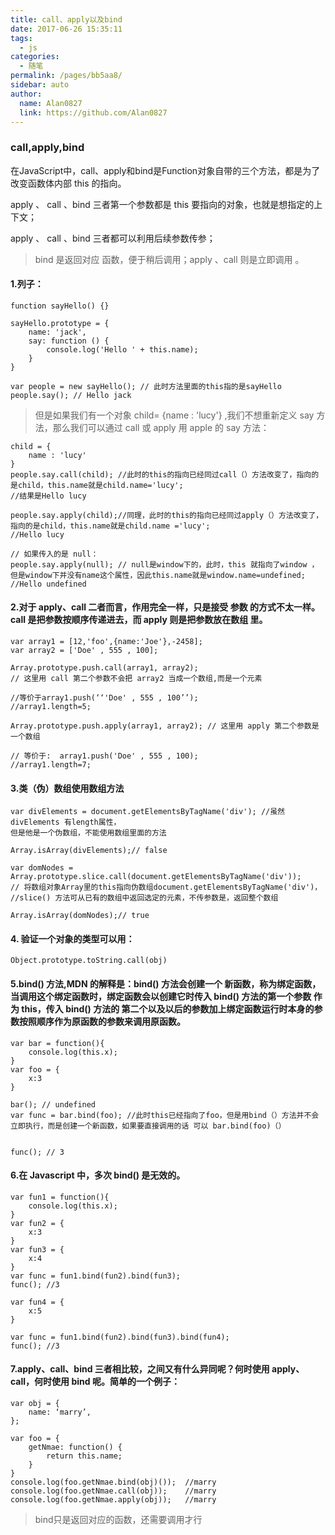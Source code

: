 ```yaml
---
title: call、apply以及bind
date: 2017-06-26 15:35:11
tags: 
  - js
categories:
  - 随笔
permalink: /pages/bb5aa8/
sidebar: auto
author: 
  name: Alan0827
  link: https://github.com/Alan0827
---
```



### call,apply,bind
在JavaScript中，call、apply和bind是Function对象自带的三个方法，都是为了改变函数体内部 this 的指向。

apply 、 call 、bind 三者第一个参数都是 this 要指向的对象，也就是想指定的上下文；

apply 、 call 、bind 三者都可以利用后续参数传参；

<!-- more -->

>bind 是返回对应 函数，便于稍后调用；apply 、call 则是立即调用 。


#### 1.列子：
    
    function sayHello() {}

    sayHello.prototype = {
        name: 'jack',
        say: function () {
            console.log('Hello ' + this.name);
        }
    }

    var people = new sayHello(); // 此时方法里面的this指的是sayHello
    people.say(); // Hello jack


>但是如果我们有一个对象 child= {name : 'lucy'} ,我们不想重新定义 say 方法，那么我们可以通过 call 或 apply 用 apple 的 say 方法：

    child = {
        name : 'lucy'
    }
    people.say.call(child); //此时的this的指向已经同过call（）方法改变了，指向的是child，this.name就是child.name='lucy';
    //结果是Hello lucy 

    people.say.apply(child);//同理，此时的this的指向已经同过apply（）方法改变了，指向的是child，this.name就是child.name ='lucy';
    //Hello lucy

    // 如果传入的是 null：
    people.say.apply(null); // null是window下的，此时，this 就指向了window ，但是window下并没有name这个属性，因此this.name就是window.name=undefined;
    //Hello undefined

#### 2.对于 apply、call 二者而言，作用完全一样，只是接受 参数 的方式不太一样。call 是把参数按顺序传递进去，而 apply 则是把参数放在数组 里。

    var array1 = [12,'foo',{name:'Joe'},-2458];
    var array2 = ['Doe' , 555 , 100];

    Array.prototype.push.call(array1, array2);
    // 这里用 call 第二个参数不会把 array2 当成一个数组,而是一个元素

    //等价于array1.push(‘‘'Doe' , 555 , 100’’);
    //array1.length=5;
    
    Array.prototype.push.apply(array1, array2); // 这里用 apply 第二个参数是一个数组
    
    // 等价于:  array1.push('Doe' , 555 , 100);
    //array1.length=7;

#### 3.类（伪）数组使用数组方法

    var divElements = document.getElementsByTagName('div'); //虽然 divElements 有length属性，
    但是他是一个伪数组，不能使用数组里面的方法

    Array.isArray(divElements);// false
    
    var domNodes = Array.prototype.slice.call(document.getElementsByTagName('div'));
    // 将数组对象Array里的this指向伪数组document.getElementsByTagName('div')， 
    //slice() 方法可从已有的数组中返回选定的元素，不传参数是，返回整个数组 

    Array.isArray(domNodes);// true


#### 4. 验证一个对象的类型可以用：

    Object.prototype.toString.call(obj) 


#### 5.bind() 方法,MDN 的解释是：bind() 方法会创建一个 新函数，称为绑定函数，当调用这个绑定函数时，绑定函数会以创建它时传入 bind() 方法的第一个参数 作为 this，传入 bind() 方法的 第二个以及以后的参数加上绑定函数运行时本身的参数按照顺序作为原函数的参数来调用原函数。

    var bar = function(){
        console.log(this.x);
    }
    var foo = {
        x:3
    }

    bar(); // undefined
    var func = bar.bind(foo); //此时this已经指向了foo，但是用bind（）方法并不会立即执行，而是创建一个新函数，如果要直接调用的话 可以 bar.bind(foo)（）


    func(); // 3


#### 6.在 Javascript 中，多次 bind() 是无效的。

    var fun1 = function(){
        console.log(this.x);
    }
    var fun2 = {
        x:3
    }
    var fun3 = {
        x:4
    }
    var func = fun1.bind(fun2).bind(fun3);
    func(); //3
    
    var fun4 = {
        x:5
    }

    var func = fun1.bind(fun2).bind(fun3).bind(fun4);
    func(); //3

#### 7.apply、call、bind 三者相比较，之间又有什么异同呢？何时使用 apply、call，何时使用 bind 呢。简单的一个例子：

    var obj = {
        name: ‘marry’,
    };
    
    var foo = {
        getNmae: function() {
            return this.name;
        }
    }
    console.log(foo.getNmae.bind(obj)());  //marry
    console.log(foo.getNmae.call(obj));    //marry
    console.log(foo.getNmae.apply(obj));   //marry

>bind只是返回对应的函数，还需要调用才行
